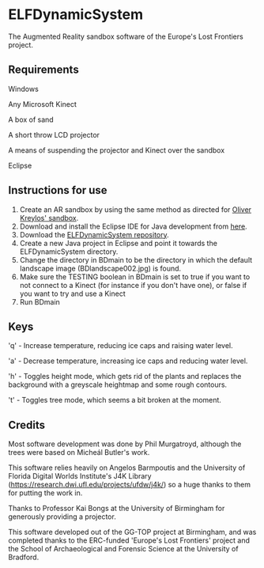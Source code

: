 # ELFDynamicSystem
The Augmented Reality sandbox software of the Europe's Lost Frontiers project.

Requirements
------------

Windows

Any Microsoft Kinect

A box of sand

A short throw LCD projector

A means of suspending the projector and Kinect over the sandbox

Eclipse

Instructions for use
--------------------

1. Create an AR sandbox by using the same method as directed for [Oliver Kreylos' sandbox](https://web.cs.ucdavis.edu/~okreylos/ResDev/SARndbox/index.html).
2. Download and install the Eclipse IDE for Java development from [here](https://www.eclipse.org/).
3. Download the [ELFDynamicSystem repository](https://github.com/ELFdev001/ELFDynamicSystem).
4. Create a new Java project in Eclipse and point it towards the ELFDynamicSystem directory.
5. Change the directory in BDmain to be the directory in which the default landscape image (BDlandscape002.jpg) is found.
6. Make sure the TESTING boolean in BDmain is set to true if you want to not connect to a Kinect (for instance if you don't have one), or false if you want to
try and use a Kinect
7. Run BDmain

Keys
----
'q' - Increase temperature, reducing ice caps and raising water level.

'a' - Decrease temperature, increasing ice caps and reducing water level.

'h' - Toggles height mode, which gets rid of the plants and replaces the background with a greyscale heightmap and some rough contours.

't' - Toggles tree mode, which seems a bit broken at the moment.

Credits
-------

Most software development was done by Phil Murgatroyd, although the trees were based on Micheál Butler's work.

This software relies heavily on Angelos Barmpoutis and the University of Florida Digital Worlds Institute's J4K Library (https://research.dwi.ufl.edu/projects/ufdw/j4k/)
so a huge thanks to them for putting the work in.

Thanks to Professor Kai Bongs at the University of Birmingham for generously providing a projector.

This software developed out of the GG-TOP project at Birmingham, and was completed thanks to the ERC-funded 'Europe's Lost Frontiers' project and the
School of Archaeological and Forensic Science at the University of Bradford.
